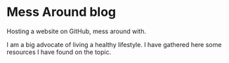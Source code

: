 # Mess Around blog
Hosting a website on GitHub, mess around with.

I am a big advocate of living a healthy lifestyle. I have gathered here some resources I have found on the topic.
